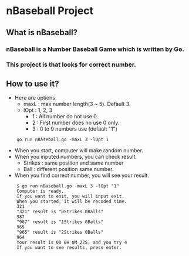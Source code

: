 # nBaseball Project

## What is nBaseball?

### nBaseball is a Number Baseball Game which is written by Go.

### This project is that looks for correct number.

## How to use it?

* Here are options.
	* maxL : max number length(3 ~ 5). Default 3.
	* lOpt : 1, 2, 3
		* 1 : All number do not use 0.
		* 2 : First number does no use 0 only.
		* 3 : 0 to 9 numbers use (default "1")
```
	go run nBaseball.go -maxL 3 -lOpt 1
```

* When you start, computer will make random number.
* When you inputed numbers, you can check result.
	* Strikes : same position and same number
	* Ball : different position same number.
* When you find correct number, you will see your result.

```
	$ go run nBaseball.go -maxL 3 -lOpt "1"
    Computer is ready.
    If you want to exit, you will input exit.
    When you started, It will be recoded time.
    321
    "321" result is "0Strikes 0Balls"
    987
    "987" result is "1Strikes 0Balls"
    965
    "965" result is "2Strikes 0Balls"
    964
    Your result is 0D 0H 0M 22S, and you try 4
    If you want to see results, press enter.
```



